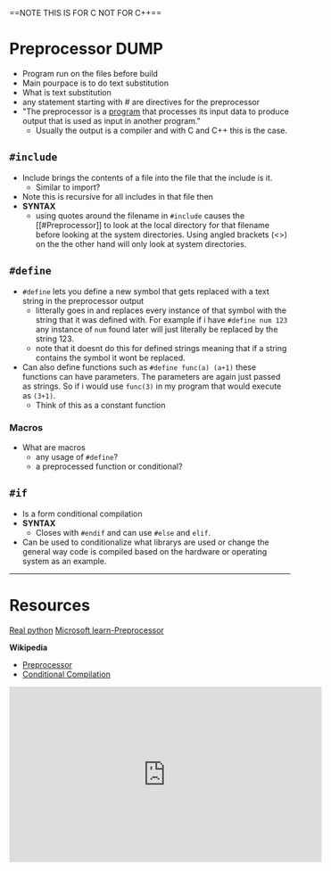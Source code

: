 ==NOTE THIS IS FOR C NOT FOR C++==


# Preprocessor DUMP
- Program run on the files before build 
- Main pourpace is to do text substitution
- What is text substitution
- any statement starting with # are directives for the preprocessor
- "The preprocessor is a [program](https://en.wikipedia.org/wiki/Computer_program "Computer program") that processes its input data to produce output that is used as input in another program."
	- Usually the output is a compiler and with C and C++ this is the case.
## `#include`
- Include brings the contents of a file into the file that the include is it.
	- Similar to import?
- Note this is recursive for all includes in that file then 
- **SYNTAX**
	- using quotes around the filename in `#include` causes the [[#Preprocessor]] to look at the local directory for that filename before looking at the system directories. Using angled brackets (<>) on the the other hand will only look at system directories.

## `#define`
- `#define` lets you define a new symbol that gets replaced with a text string in the preprocessor output
	- litterally goes in and replaces every instance of that symbol with the string that it was defined with. For example if i have `#define num 123` any instance of `num` found later will just literally be replaced by the string 123.
	- note that it doesnt do this for defined strings meaning that if a string contains the symbol it wont be replaced.
- Can also define functions such as `#define func(a) (a+1)` these functions can have parameters. The parameters are again just passed as strings. So if i would use `func(3)` in my program that would execute as `(3+1)`.
	- Think of this as a constant function

### Macros 
- What are macros 
	- any usage of `#define`?
	- a preprocessed function or conditional?

## `#if`
- Is a form conditional compilation 
- **SYNTAX**
	- Closes with `#endif` and can use `#else` and `elif`.
- Can be used to conditionalize what librarys are used or change the general way code is compiled based on the hardware or operating system as an example.


---
# Resources 
[Real python](https://realpython.com/c-for-python-programmers/)
[Microsoft learn-Preprocessor](https://learn.microsoft.com/en-us/cpp/preprocessor/preprocessor?view=msvc-170)

**Wikipedia**
- [Preprocessor](https://en.wikipedia.org/wiki/Preprocessor#:~:text=In%20computer%20science%2C%20a%20preprocessor,as%20input%20in%20another%20program.)
- [Conditional Compilation](https://en.wikipedia.org/wiki/Conditional_compilation)

<iframe width="560" height="315" src="https://www.youtube.com/embed/r9jqJZEeXho?si=C1c2F4hoPW8YqCKp" title="YouTube video player" frameborder="0" allow="accelerometer; autoplay; clipboard-write; encrypted-media; gyroscope; picture-in-picture; web-share" referrerpolicy="strict-origin-when-cross-origin" allowfullscreen></iframe>

